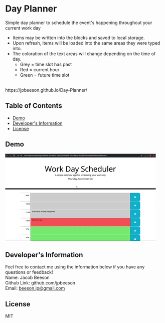 # Day Planner
Simple day planner to schedule the event's happening throughout your current work day
  - Items may be written into the blocks and saved to local storage.
  - Upon refresh, items will be loaded into the same areas they were typed into.
  - The coloration of the text areas will change depending on the time of day.
    - Grey = time slot has past
    - Red  = current hour
    - Green = future time slot
  <br>
  https://jpbeeson.github.io/Day-Planner/
  
  ## Table of Contents
  * [Demo](#demo)
  * [Developer's Information](#devInfo)
  * [License](#license)
  
  ## <a name="demo"></a>Demo
![](docs/assets/05-third-party-apis-homework-demo.gif)
  ## <a name="devInfo"></a>Developer's Information
  Feel free to contact me using the information below if you have any questions or feedback!
  <br>
  Name: Jacob Beeson
  <br>
  Github Link: github.com/jpbeeson
  <br>
  Email: <beeson.jp@gmail.com>
  ## <a name="license"></a>License
  MIT
